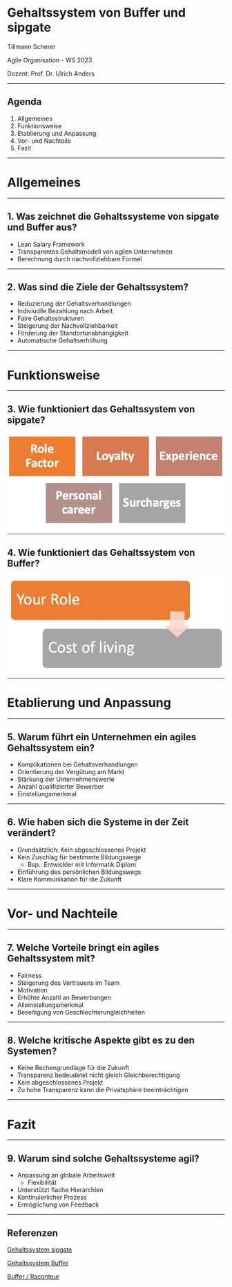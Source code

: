 # **Gehaltssystem von Buffer und sipgate**

Tillmann Scherer

Agile Organisation - WS 2023

Dozent: Prof. Dr. Ulrich Anders

---

## Agenda

1. Allgemeines
1. Funktionsweise
1. Etablierung und Anpassung
1. Vor- und Nachteile
1. Fazit

---

# Allgemeines

---

## 1. Was zeichnet die Gehaltssysteme von sipgate und Buffer aus?

- Lean Salary Framework
- Transparentes Gehaltsmodell von agilen Unternehmen
- Berechnung durch nachvollziehbare Formel

---

## 2. Was sind die Ziele der Gehaltssystem?

- Reduzierung der Gehaltsverhandlungen
- Indiviudlle Bezahlung nach Arbeit
- Faire Gehaltsstrukturen
- Steigerung der Nachvollziehbarkeit
- Förderung der Standortunabhängigkeit
- Automatische Gehaltserhöhung

---

# Funktionsweise

---

## 3. Wie funktioniert das Gehaltssystem von sipgate?

![Alt text](<AO Bild1.jpg>)

---

## 4. Wie funktioniert das Gehaltssystem von Buffer?

![Alt text](<AO Bild2.jpg>)

---

# Etablierung und Anpassung

---

## 5. Warum führt ein Unternehmen ein agiles Gehaltssystem ein?

- Komplikationen bei Gehaltsverhandlungen
- Orientierung der Vergütung am Markt
- Stärkung der Unternehmenswerte
- Anzahl qualifizierter Bewerber
- Einstellungsmerkmal

---

## 6. Wie haben sich die Systeme in der Zeit verändert?

- Grundsätzlich: Kein abgeschlossenes Projekt
- Kein Zuschlag für bestimmte Bildungswege
  - Bsp.: Entwickler mit Informatik Diplom
- Einführung des persönlichen Bildungswegs
- Klare Kommunikation für die Zukunft

---

# Vor- und Nachteile

---

## 7. Welche Vorteile bringt ein agiles Gehaltssystem mit?

- Fairness
- Steigerung des Vertrauens im Team
- Motivation
- Erhöhte Anzahl an Bewerbungen
- Alleinstellungsmerkmal
- Beseitigung von Geschlechterungleichheiten

---

## 8. Welche kritische Aspekte gibt es zu den Systemen?

- Keine Rechengrundlage für die Zukunft
- Transparenz bedeudetet nicht gleich Gleichberechtigung
- Kein abgeschlossenes Projekt
- Zu hohe Transparenz kann die Privatsphäre beeinträchtigen

---

# Fazit

---

## 9. Warum sind solche Gehaltssysteme agil?

- Anpassung an globale Arbeitswelt
  - Flexibilität
- Unterstützt flache Hierarchien
- Kontinuierlicher Prozess
- Ermöglichung von Feedback

---

## Referenzen

[Gehaltssystem sipgate](https://sipgate.medium.com/so-zahlen-wir-6251ec42205a)

[Gehaltssystem Buffer](https://buffer.com/resources/compensation-philosophy/)

[Buffer / Raconteur ](https://www.raconteur.net/talent-culture/buffer-transparent-salary-pay)
